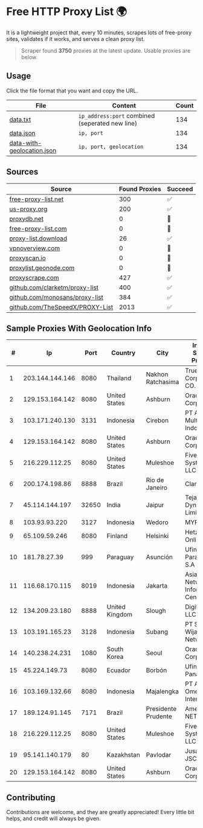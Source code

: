 
# Free HTTP Proxy List 🌍

It is a lightweight project that, every 10 minutes, scrapes lots of free-proxy sites, validates if it works, and serves a clean proxy list.


> Scraper found **3750** proxies at the latest update. Usable proxies are below.

## Usage

Click the file format that you want and copy the URL.


|File|Content|Count|
|----|-------|-----|
|[data.txt](https://raw.githubusercontent.com/themiralay/Proxy-List-World/master/data.txt)|`ip_address:port` combined (seperated new line)|134|
|[data.json](https://raw.githubusercontent.com/themiralay/Proxy-List-World/master/data.json)|`ip, port`|134|
|[data-with-geolocation.json](https://raw.githubusercontent.com/themiralay/Proxy-List-World/master/data-with-geolocation.json)|`ip, port, geolocation`|134|

## Sources

|Source|Found Proxies|Succeed|
|------|-------------|-------|
|[free-proxy-list.net](https://free-proxy-list.net)|300|✅|
|[us-proxy.org](https://www.us-proxy.org)|200|✅|
|[proxydb.net](http://proxydb.net)|0|🚫|
|[free-proxy-list.com](https://free-proxy-list.com/?page=&port=&type%5B%5D=http&type%5B%5D=https&up_time=0&search=Search)|0|🚫|
|[proxy-list.download](https://www.proxy-list.download/HTTP)|26|✅|
|[vpnoverview.com](https://vpnoverview.com/privacy/anonymous-browsing/free-proxy-servers)|0|🚫|
|[proxyscan.io](https://www.proxyscan.io)|0|🚫|
|[proxylist.geonode.com](https://proxylist.geonode.com/api/proxy-list?limit=300&page=1&sort_by=lastChecked&sort_type=desc&protocols=http,https)|0|🚫|
|[proxyscrape.com](https://api.proxyscrape.com/v2/?request=displayproxies&protocol=http&timeout=10000&country=all&ssl=all&anonymity=all)|427|✅|
|[github.com/clarketm/proxy-list](https://raw.githubusercontent.com/clarketm/proxy-list/master/proxy-list-raw.txt)|400|✅|
|[github.com/monosans/proxy-list](https://raw.githubusercontent.com/monosans/proxy-list/main/proxies/http.txt)|384|✅|
|[github.com/TheSpeedX/PROXY-List](https://raw.githubusercontent.com/TheSpeedX/PROXY-List/master/http.txt)|2013|✅|


## Sample Proxies With Geolocation Info

|#|Ip|Port|Country|City|Internet Service Provider|
|-|--|----|-------|----|-------------------------|
|1|203.144.144.146|8080|Thailand|Nakhon Ratchasima|True Internet Corporation CO. Ltd.|
|2|129.153.164.142|8080|United States|Ashburn|Oracle Corporation|
|3|103.171.240.130|3131|Indonesia|Cirebon|PT Abs Multimedia Indonesia|
|4|129.153.164.142|8080|United States|Ashburn|Oracle Corporation|
|5|216.229.112.25|8080|United States|Muleshoe|Five Area Systems, LLC|
|6|200.174.198.86|8888|Brazil|Rio de Janeiro|Claro S.A|
|7|45.114.144.197|32650|India|Jaipur|Tejays Dynamic Limited|
|8|103.93.93.220|3127|Indonesia|Wedoro|MYRISE|
|9|65.109.59.246|8080|Finland|Helsinki|Hetzner Online GmbH|
|10|181.78.27.39|999|Paraguay|Asunción|Ufinet Paraguay S.A|
|11|116.68.170.115|8019|Indonesia|Jakarta|Asia Pacific Network Information Center|
|12|134.209.23.180|8888|United Kingdom|Slough|DigitalOcean, LLC|
|13|103.191.165.23|3128|Indonesia|Subang|PT Sakti Wijaya Network|
|14|140.238.24.231|1080|South Korea|Seoul|Oracle Corporation|
|15|45.224.149.73|8080|Ecuador|Borbón|Ufinet Panama S.A.|
|16|103.169.132.66|8080|Indonesia|Majalengka|PT Alfa Omega Interkoneksi|
|17|189.124.91.145|7171|Brazil|Presidente Prudente|America-NET Ltda.|
|18|216.229.112.25|8080|United States|Muleshoe|Five Area Systems, LLC|
|19|95.141.140.179|80|Kazakhstan|Pavlodar|Jusan Mobile JSC|
|20|129.153.164.142|8080|United States|Ashburn|Oracle Corporation|



## Contributing

Contributions are welcome, and they are greatly appreciated! Every
little bit helps, and credit will always be given.

